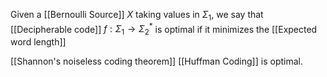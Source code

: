 Given a [[Bernoulli Source]] $X$ taking values in $\Sigma_{1}$, we say that
[[Decipherable code]] $f:\Sigma_{1}\to \Sigma_{2}^{*}$ is optimal 
if it minimizes the [[Expected word length]]

[[Shannon's noiseless coding theorem]]
[[Huffman Coding]] is optimal.